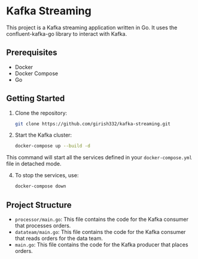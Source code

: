 # Kafka Streaming

This project is a Kafka streaming application written in Go. It uses the confluent-kafka-go library to interact with Kafka.

## Prerequisites

- Docker
- Docker Compose
- Go

## Getting Started

1. Clone the repository:
    
    ```bash
   git clone https://github.com/girish332/kafka-streaming.git
   ```
   
2. Start the Kafka cluster:

    ```bash
   docker-compose up --build -d
   ```

This command will start all the services defined in your `docker-compose.yml` file in detached mode.

4. To stop the services, use:

    ```bash
   docker-compose down
   ```

## Project Structure

- `processor/main.go`: This file contains the code for the Kafka consumer that processes orders.
- `datateam/main.go`: This file contains the code for the Kafka consumer that reads orders for the data team.
- `main.go`: This file contains the code for the Kafka producer that places orders.